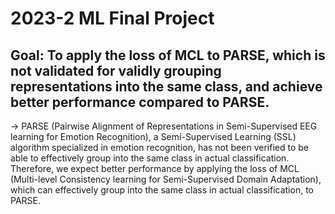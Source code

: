 # 2023-2 ML Final Project
## Goal: To apply the loss of MCL to PARSE, which is not validated for validly grouping representations into the same class, and achieve better performance compared to PARSE.
→ PARSE (Pairwise Alignment of Representations in Semi-Supervised EEG learning for Emotion Recognition), a Semi-Supervised Learning (SSL) algorithm specialized in emotion recognition, has not been verified to be able to effectively group into the same class in actual classification. Therefore, we expect better performance by applying the loss of MCL (Multi-level Consistency learning for Semi-Supervised Domain Adaptation), which can effectively group into the same class in actual classification, to PARSE.
